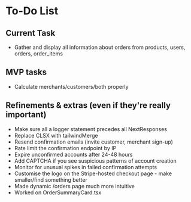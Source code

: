 # To-Do List

## Current Task

-  Gather and display all information about orders from products, users, orders, order_items

## MVP tasks

-  Calculate merchants/customers/both properly

## Refinements & extras (even if they're really important)

-  Make sure all a logger statement precedes all NextResponses
-  Replace CLSX with tailwindMerge
-  Resend confirmation emails (invite customer, merchant sign-up)
-  Rate limit the confirmation endpoint by IP
-  Expire unconfirmed accounts after 24-48 hours
-  Add CAPTCHA if you see suspicious patterns of account creation
-  Monitor for unusual spikes in failed confirmation attempts
-  Customise the logo on the Stripe-hosted checkout page - make smaller/find something better
-  Made dynamic /orders page much more intuitive
-  Worked on OrderSummaryCard.tsx
